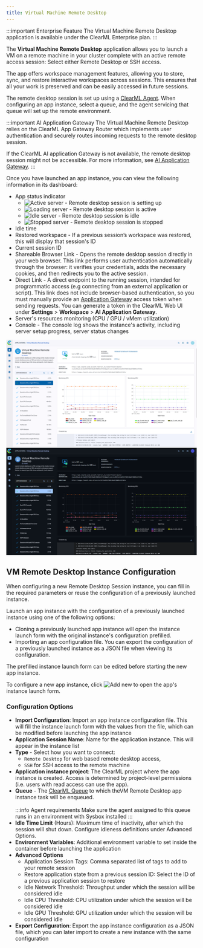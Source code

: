 ```yaml
---
title: Virtual Machine Remote Desktop
---
```


:::important Enterprise Feature
The Virtual Machine Remote Desktop application  is available under the ClearML Enterprise plan.
:::

The **Virtual Machine Remote Desktop** application allows you to launch a VM on a remote machine in your cluster complete 
with an active remote access session: Select either Remote Desktop or SSH access.

The app offers workspace management features, allowing you to store, sync, and restore interactive workspaces across sessions.
This ensures that all your work is preserved and can be easily accessed in future sessions.

The remote desktop session is set up using a [ClearML Agent](../../clearml_agent.md). When configuring an app instance, 
select a queue, and the agent servicing that queue will set up the remote environment. 

:::important AI Application Gateway
The Virtual Machine Remote Desktop relies on the ClearML App Gateway Router which implements user authentication and 
securely routes incoming requests to the remote desktop session. 

If the ClearML AI application Gateway is not available, the remote desktop session might not be accessible.
For more information, see [AI Application Gateway](../../deploying_clearml/enterprise_deploy/appgw.md).
:::

Once you have launched an app instance, you can view the following information in its dashboard:

* App status indicator
  * <img src="/docs/latest/icons/ico-vmdesktop-active.svg" alt="Active server" className="icon size-md space-sm" /> - Remote desktop session is setting up
  * <img src="/docs/latest/icons/ico-vmdesktop-loading.svg" alt="Loading server" className="icon size-md space-sm" /> - Remote desktop session is active
  * <img src="/docs/latest/icons/ico-vmdesktop-idle.svg" alt="Idle server" className="icon size-md space-sm" /> - Remote desktop session is idle
  * <img src="/docs/latest/icons/ico-vmdesktop-stopped.svg" alt="Stopped server" className="icon size-md space-sm" /> - Remote desktop session is stopped
* Idle time
* Restored workspace - If a previous session’s workspace was restored, this will display that session's ID
* Current session ID
* Shareable Browser Link - Opens the remote desktop session directly in your web browser. This link performs user 
  authentication automatically through the browser: it verifies your credentials, adds the necessary cookies, and then 
  redirects you to the active session. 
* Direct Link - A direct endpoint to the running session, intended for programmatic access (e.g connecting from an external 
  application or script). This link does not include browser-based authentication, so you must manually provide an [Application Gateway](../../deploying_clearml/enterprise_deploy/appgw.md) 
  access token when sending requests. You can generate a token in the ClearML Web UI under **Settings** > **Workspace** > **AI Application Gateway**. 
* Server's resources monitoring (CPU / GPU / vMem utilization)
* Console - The console log shows the instance's activity, including server setup progress, server status changes

![VM Desktop Dashboard](../../img/apps_vm_desktop.png#light-mode-only)
![VM Desktop Dashboard](../../img/apps_vm_desktop_dark.png#dark-mode-only)

## VM Remote Desktop Instance Configuration
When configuring a new Remote Desktop Session instance, you can fill in the required parameters or reuse the configuration 
of a previously launched instance.

Launch an app instance with the configuration of a previously launched instance using one of the following options:

* Cloning a previously launched app instance will open the instance launch form with the original instance's configuration 
prefilled.
* Importing an app configuration file. You can export the configuration of a previously launched instance as a JSON file 
when viewing its configuration.

The prefilled instance launch form can be edited before starting the new app instance.

To configure a new app instance, click <img src="/docs/latest/icons/ico-add.svg" alt="Add new" className="icon size-md space-sm" /> to open the app's instance launch form.

### Configuration Options

* **Import Configuration**: Import an app instance configuration file. This will fill the instance launch form with the 
  values from the file, which can be modified before launching the app instance
* **Application Session Name**: Name for the application instance. This will appear in the instance list
* **Type** - Select how you want to connect:
  * `Remote Desktop` for web based remote desktop access, 
  * `SSH` for SSH access to the remote machine
* **Application instance project**: The ClearML project where the app instance is created. Access is determined by 
  project-level permissions (i.e. users with read access can use the app).
* **Queue** - The [ClearML Queue](../../fundamentals/agents_and_queues.md#what-is-a-queue) to which theVM Remote Desktop 
  app instance task will be enqueued. <br/><br/> 
  :::info Agent requirements
  Make sure the agent assigned to this queue runs in an environment with Sysbox installed
  :::
* **Idle Time Limit** (Hours): Maximum time of inactivity, after which the session will shut down. Configure idleness 
  definitions under Advanced Options.
* **Environment Variables**: Additional environment variable to set inside the container before launching the application
* **Advanced Options**
  * Application Session Tags: Comma separated list of tags to add to your remote session
  * Restore application state from a previous session ID: Select the ID of a previous application session to restore
  * Idle Network Threshold: Throughput under which the session will be considered idle
  * Idle CPU Threshold: CPU utilization under which the session will be considered idle
  * Idle GPU Threshold: GPU utilization under which the session will be considered idle
* **Export Configuration**: Export the app instance configuration as a JSON file, which you can later import to create 
  a new instance with the same configuration


